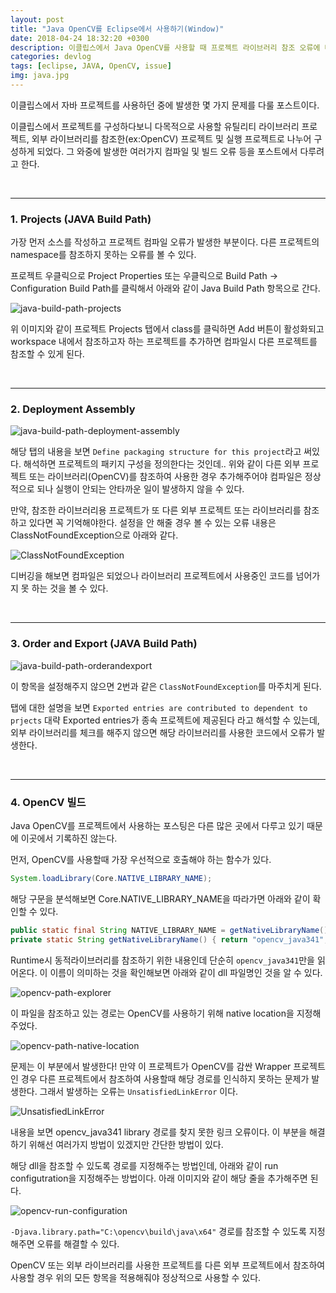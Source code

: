 ```yaml
---
layout: post
title: "Java OpenCV를 Eclipse에서 사용하기(Window)"
date: 2018-04-24 18:32:20 +0300
description: 이클립스에서 Java OpenCV를 사용할 때 프로젝트 라이브러리 참조 오류에 대한 문제
categories: devlog
tags: [eclipse, JAVA, OpenCV, issue]
img: java.jpg
---
```


이클립스에서 자바 프로젝트를 사용하던 중에 발생한 몇 가지 문제를 다룰 포스트이다.

이클립스에서 프로젝트를 구성하다보니 다목적으로 사용할 유틸리티 라이브러리 프로젝트, 외부 라이브러리를 참조한(ex:OpenCV) 프로젝트 및 실행 프로젝트로 나누어 구성하게 되었다. 그 와중에 발생한 여러가지 컴파일 및 빌드 오류 등을 포스트에서 다루려고 한다.

<br>

---
### 1. Projects (JAVA Build Path)
가장 먼저 소스를 작성하고 프로젝트 컴파일 오류가 발생한 부분이다. 다른 프로젝트의 namespace를 참조하지 못하는 오류를 볼 수 있다.

프로젝트 우클릭으로 Project Properties 또는 우클릭으로 Build Path -> Configuration Build Path를 클릭해서 아래와 같이 Java Build Path 항목으로 간다.

![java-build-path-projects](/assets/img/post-src/java-build-path-projects.jpg)

위 이미지와 같이 프로젝트 Projects 탭에서 class를 클릭하면 Add 버튼이 활성화되고 workspace 내에서 참조하고자 하는 프로젝트를 추가하면 컴파일시 다른 프로젝트를 참조할 수 있게 된다.

<br>

---
### 2. Deployment Assembly

![java-build-path-deployment-assembly](/assets/img/post-src/java-build-path-deployment-assembly.jpg)

해당 탭의 내용을 보면 `Define packaging structure for this project`라고 써있다. 해석하면 프로젝트의 패키지 구성을 정의한다는 것인데.. 위와 같이 다른 외부 프로젝트 또는 라이브러리(OpenCV)를 참조하여 사용한 경우 추가해주어야 컴파일은 정상적으로 되나 실행이 안되는 안타까운 일이 발생하지 않을 수 있다.

만약, 참조한 라이브러리용 프로젝트가 또 다른 외부 프로젝트 또는 라이브러리를 참조하고 있다면 꼭 기억해야한다. 설정을 안 해줄 경우 볼 수 있는 오류 내용은 ClassNotFoundException으로 아래와 같다.

![ClassNotFoundException](/assets/img/post-src/ClassNotFoundException.jpg)

디버깅을 해보면 컴파일은 되었으나 라이브러리 프로젝트에서 사용중인 코드를 넘어가지 못 하는 것을 볼 수 있다.

<br>

---
### 3. Order and Export (JAVA Build Path)

![java-build-path-orderandexport](/assets/img/post-src/java-build-path-orderandexport.jpg)

이 항목을 설정해주지 않으면 2번과 같은 `ClassNotFoundException`를 마주치게 된다.

탭에 대한 설명을 보면 `Exported entries are contributed to dependent to prjects` 대략 Exported entries가 종속 프로젝트에 제공된다 라고 해석할 수 있는데, 외부 라이브러리를 체크를 해주지 않으면 해당 라이브러리를 사용한 코드에서 오류가 발생한다.

<br>

---
### 4. OpenCV 빌드
Java OpenCV를 프로젝트에서 사용하는 포스팅은 다른 많은 곳에서 다루고 있기 때문에 이곳에서 기록하진 않는다.

먼저, OpenCV를 사용할때 가장 우선적으로 호출해야 하는 함수가 있다.
```java
System.loadLibrary(Core.NATIVE_LIBRARY_NAME);
```
해당 구문을 분석해보면 Core.NATIVE_LIBRARY_NAME을 따라가면 아래와 같이 확인할 수 있다.

```java
public static final String NATIVE_LIBRARY_NAME = getNativeLibraryName();
private static String getNativeLibraryName() { return "opencv_java341"; }
```

Runtime시 동적라이브러리를 참조하기 위한 내용인데 단순히 `opencv_java341`만을 읽어온다. 이 이름이 의미하는 것을 확인해보면 아래와 같이 dll 파일명인 것을 알 수 있다.

![opencv-path-explorer](/assets/img/post-src/opencv-path-explorer.jpg)

이 파일을 참조하고 있는 경로는 OpenCV를 사용하기 위해 native location을 지정해주었다.

![opencv-path-native-location](/assets/img/post-src/opencv-path-native-location.png)

문제는 이 부분에서 발생한다! 만약 이 프로젝트가 OpenCV를 감싼 Wrapper 프로젝트인 경우 다른 프로젝트에서 참조하여 사용할때 해당 경로를 인식하지 못하는 문제가 발생한다. 그래서 발생하는 오류는 `UnsatisfiedLinkError` 이다.

![UnsatisfiedLinkError](/assets/img/post-src/UnsatisfiedLinkError.jpg)

내용을 보면 opencv_java341 library 경로를 찾지 못한 링크 오류이다. 이 부분을 해결하기 위해선 여러가지 방법이 있겠지만 간단한 방법이 있다.

해당 dll을 참조할 수 있도록 경로를 지정해주는 방법인데, 아래와 같이 run configutration을 지정해주는 방법이다. 아래 이미지와 같이 해당 줄을 추가해주면 된다.

![opencv-run-configuration](/assets/img/post-src/opencv-run-configuration.jpg)

`-Djava.library.path="C:\opencv\build\java\x64"` 경로를 참조할 수 있도록 지정해주면 오류를 해결할 수 있다.

OpenCV 또는 외부 라이브러리를 사용한 프로젝트를 다른 외부 프로젝트에서 참조하여 사용할 경우 위의 모든 항목을 적용해줘야 정상적으로 사용할 수 있다.
